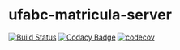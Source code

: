 # ufabc-matricula-server

[![Build Status](https://travis-ci.com/felipe-augusto/ufabc-matricula-server.svg?branch=master)](https://travis-ci.com/felipe-augusto/ufabc-matricula-server)
[![Codacy Badge](https://api.codacy.com/project/badge/Grade/c6cd37818d9c4ab6b244bfefd5b83597)](https://www.codacy.com/app/fesnt/ufabc-matricula-server?utm_source=github.com&amp;utm_medium=referral&amp;utm_content=felipe-augusto/ufabc-matricula-server&amp;utm_campaign=Badge_Grade)
[![codecov](https://codecov.io/gh/felipe-augusto/ufabc-matricula-server/branch/master/graph/badge.svg)](https://codecov.io/gh/felipe-augusto/ufabc-matricula-server)